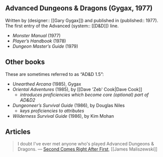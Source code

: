 ## Advanced Dungeons & Dragons (Gygax, 1977)

Written by (designer:: [[Gary Gygax]]) and published in (published:: 1977). The first entry of the Advanced (system:: [[D&D]]) line.

- *Monster Manual* (1977)
- *Player’s Handbook* (1978)
- *Dungeon Master’s Guide* (1979)

## Other books
These are sometimes referred to as “AD&D 1.5”:

- *Unearthed Arcana* (1985), Gygax
- *Oriental Adventures* (1985), by [[Dave 'Zeb' Cook|Dave Cook]]
	- _introduces proficiencies which become core (optional) part of AD&D2_
- *Dungeoneer’s Survival Guide* (1986), by Douglas Niles
	- _keys proficiencies to attributes_
- *Wilderness Survival Guide* (1986), by Kim Mohan

## Articles

> I doubt I've ever met anyone who's played Advanced Dungeons & Dragons.
> — [Second Comes Right After First](https://grognardia.blogspot.com/2020/09/second-comes-right-after-first.html), [[James Maliszewski]]